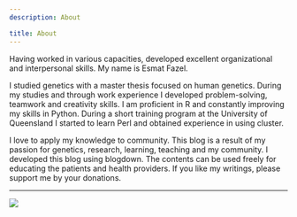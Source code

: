```yaml
---
description: About

title: About
---
```


Having worked in various capacities, developed excellent organizational and interpersonal skills. My name is Esmat Fazel. 

I studied genetics with a master thesis focused on human genetics. During my studies and through work experience I developed problem-solving, teamwork and creativity skills. I am proficient in R and constantly improving my skills in Python. During a short training program at the University of Queensland I started to learn Perl and obtained experience in using cluster. 

I love to apply my knowledge to community. This blog is a result of my passion for genetics, research, learning, teaching and my community. I developed this blog using blogdown. The contents can be used freely for educating the patients and health providers. 
If you like my writings, please support me by your donations.


---


![](/./About_files/vision.png)


